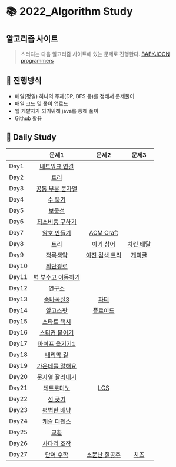 # :books: 2022_Algorithm Study


## 알고리즘 사이트
> 스터디는 다음 알고리즘 사이트에 있는 문제로 진행한다.
[BAEKJOON](https://www.acmicpc.net/)
[programmers](https://programmers.co.kr/)

## :ledger: 진행방식

- 매일(평일) 하나의 주제(DP, BFS 등)를 정해서 문제풀이
- 매일 코드 및 풀이 업로드
- 웹 개발자가 되기위해 java를 통해 풀이
- Github 활용

## :green_book: Daily Study
|     |    문제1   | 문제2 | 문제3 |
| --- | :---------------: | :---------------: | :---------------: |
| Day1 | [네트워크 연결](https://www.acmicpc.net/problem/1922) |
| Day2 | [트리](https://www.acmicpc.net/problem/4256) |
| Day3 | [공통 부분 문자열](https://www.acmicpc.net/problem/5582) |
| Day4 | [수 묶기](https://www.acmicpc.net/problem/1744) |
| Day5 | [보물섬](https://www.acmicpc.net/problem/2589) |
| Day6 | [최소비용 구하기](https://www.acmicpc.net/problem/1916) |
| Day7 | [암호 만들기](https://www.acmicpc.net/problem/1759) | [ACM Craft](https://www.acmicpc.net/problem/1005) |
| Day8 | [트리](https://www.acmicpc.net/problem/1068) | [아기 상어](https://www.acmicpc.net/problem/16236) | [치킨 배달](https://www.acmicpc.net/problem/15686)|
| Day9 | [적록색약](https://www.acmicpc.net/problem/100026) | [이진 검색 트리](https://www.acmicpc.net/problem/5639) | [개미굴](https://www.acmicpc.net/problem/14725)|
| Day10 | [최단경로](https://www.acmicpc.net/problem/1753) | [](https://www.acmicpc.net/problem/7576) | |
| Day11 | [벽 부수고 이동하기](https://www.acmicpc.net/problem/2206) | | |
| Day12 | [연구소](https://www.acmicpc.net/problem/14502) | | |
| Day13 | [숨바꼭질3](https://www.acmicpc.net/problem/13549) | [파티](https://www.acmicpc.net/problem/1238) | |
| Day14 | [알고스팟](https://www.acmicpc.net/problem/1261) | [플로이드](https://www.acmicpc.net/problem/11404) | |
| Day15 | [스타트 택시](https://www.acmicpc.net/problem/19238) | | |
| Day16 | [스티커 붙이기](https://www.acmicpc.net/problem/18808) | | |
| Day17 | [파이프 옮기기1](https://www.acmicpc.net/problem/17070) | | |
| Day18 | [내리막 길](https://www.acmicpc.net/problem/1520) | | |
| Day19 | [가운데를 말해요](https://www.acmicpc.net/problem/1655) | | |
| Day20 | [문자열 잘라내기](https://www.acmicpc.net/problem/2866) | | |
| Day21 | [테트로미노](https://www.acmicpc.net/problem/14500) | [LCS](https://www.acmicpc.net/problem/9251) | |
| Day22 | [선 긋기](https://www.acmicpc.net/problem/2170) | | |
| Day23 | [평범한 배낭](https://www.acmicpc.net/problem/12865) | | |
| Day24 | [캐슬 디펜스](https://www.acmicpc.net/problem/17135) | | |
| Day25 | [교환](https://www.acmicpc.net/problem/1039) | | |
| Day26 | [사다리 조작](https://www.acmicpc.net/problem/15684) | | |
| Day27 | [단어 수학](https://www.acmicpc.net/problem/1339) | [소문난 칠공주](https://www.acmicpc.net/problem/1941) | [치즈](https://www.acmicpc.net/problem/2636) |
